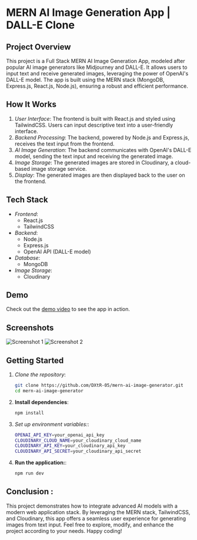 # MERN AI Image Generation App | DALL-E Clone

## Project Overview

This project is a Full Stack MERN AI Image Generation App, modeled after popular AI image generators like Midjourney and DALL-E. It allows users to input text and receive generated images, leveraging the power of OpenAI's DALL-E model. The app is built using the MERN stack (MongoDB, Express.js, React.js, Node.js), ensuring a robust and efficient performance.

## How It Works

1. *User Interface*: The frontend is built with React.js and styled using TailwindCSS. Users can input descriptive text into a user-friendly interface.
2. *Backend Processing*: The backend, powered by Node.js and Express.js, receives the text input from the frontend.
3. *AI Image Generation*: The backend communicates with OpenAI's DALL-E model, sending the text input and receiving the generated image.
4. *Image Storage*: The generated images are stored in Cloudinary, a cloud-based image storage service.
5. *Display*: The generated images are then displayed back to the user on the frontend.

## Tech Stack

- *Frontend*:
  - React.js
  - TailwindCSS
- *Backend*:
  - Node.js
  - Express.js
  - OpenAI API (DALL-E model)
- *Database*:
  - MongoDB
- *Image Storage*:
  - Cloudinary

## Demo

Check out the [demo video](https://youtu.be/EVD-cxIq74s) to see the app in action.

## Screenshots

![Screenshot 1](path_to_image_1)
![Screenshot 2](path_to_image_2)

## Getting Started

1. *Clone the repository*:
   ```bash
   git clone https://github.com/DXtR-05/mern-ai-image-generator.git
   cd mern-ai-image-generator
2. **Install dependencies**:
   ```bash
   npm install
3. *Set up environment variables:*:
   ```bash
   OPENAI_API_KEY=your_openai_api_key
   CLOUDINARY_CLOUD_NAME=your_cloudinary_cloud_name
   CLOUDINARY_API_KEY=your_cloudinary_api_key
   CLOUDINARY_API_SECRET=your_cloudinary_api_secret
4. **Run the application:**:
   ```bash
   npm run dev

## Conclusion :

This project demonstrates how to integrate advanced AI models with a modern web application stack. By leveraging the MERN stack, TailwindCSS, and Cloudinary, this app offers a seamless user experience for generating images from text input. Feel free to explore, modify, and enhance the project according to your needs. Happy coding!
